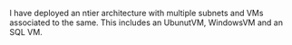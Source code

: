 I have deployed an ntier architecture with multiple subnets and VMs associated to the same. This includes an UbunutVM, WindowsVM and an SQL VM.